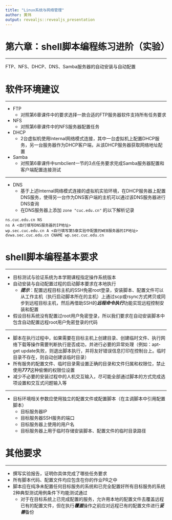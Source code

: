 ```yaml
---
title: "Linux系统与网络管理"
author: 黄玮
output: revealjs::revealjs_presentation
---
```


# 第六章：shell脚本编程练习进阶（实验）

---

FTP、NFS、DHCP、DNS、Samba服务器的自动安装与自动配置

# 软件环境建议

---

* FTP
    * 对照第6章课件中的要求选择一款合适的FTP服务器软件支持所有任务要求
* NFS
    * 对照第6章课件中的NFS服务器配置任务
* DHCP
    * 2台虚拟机使用Internal网络模式连接，其中一台虚拟机上配置DHCP服务，另一台服务器作为DHCP客户端，从该DHCP服务器获取网络地址配置
* Samba
    * 对照第6章课件中smbclient一节的3点任务要求完成Samba服务器配置和客户端配置连接测试


---

* DNS
    * 基于上述Internal网络模式连接的虚拟机实验环境，在DHCP服务器上配置DNS服务，使得另一台作为DNS客户端的主机可以通过该DNS服务器进行DNS查询
    * 在DNS服务器上添加 `zone "cuc.edu.cn"` 的以下解析记录

```
ns.cuc.edu.cn NS
ns A <自行填写DNS服务器的IP地址>
wp.sec.cuc.edu.cn A <自行填写第5章实验中配置的WEB服务器的IP地址>
dvwa.sec.cuc.edu.cn CNAME wp.sec.cuc.edu.cn
```

# shell脚本编程基本要求 

---

* 目标测试与验证系统为本学期课程指定操作系统版本
* 自动安装与自动配置过程的启动脚本要求在本地执行
    * ***提示***：配置远程目标主机的SSH免密root登录，安装脚本、配置文件可以从工作主机（执行启动脚本所在的主机）上通过scp或rsync方式拷贝或同步到远程目标主机，然后再借助SSH的***远程命令执行***功能实现远程控制安装和配置
* 假设目标系统没有配置过root用户免密登录，所以我们要求在自动安装脚本中包含自动配置远程root用户免密登录的代码

---

* 脚本在执行过程中，如果需要在目标主机上创建目录、创建临时文件、执行网络下载等操作需要判断执行是否成功，并进行必要的异常处理（例如：apt-get update失败，则退出脚本执行，并将友好错误信息打印在控制台上。临时目录不存在，则自动创建该临时目录）
* 所有服务的配置文件、临时目录需设置正确的目录和文件归属和权限位，禁止使用***777***这种偷懒的权限位设置
* 减少不必要的安装过程中的人机交互输入，尽可能全部通过脚本的方式完成选项设置和交互式问题输入等

---

* 目标环境相关参数应使用独立的配置文件或配置脚本（在主调脚本中引用配置脚本）
    * 目标服务器IP
    * 目标服务器SSH服务的端口
    * 目标服务器上使用的用户名
    * 目标服务器上用于临时存储安装脚本、配置文件的临时目录路径


# 其他要求

---

* 撰写实验报告，证明你具体完成了哪些任务要求
* 所有脚本代码、配置文件均应包含在你的作业PR之中
* 脚本应在纯净未配置任何目标服务的系统和已完全配置好所有目标服务的系统2种典型测试用例条件下均能测试通过
    * 对于在目标系统上已完成配置的服务，允许用本地的配置文件去覆盖远程已有的配置文件，但在执行***覆盖***操作之前应对远程已有的配置文件进行***妥善***备份


